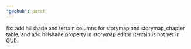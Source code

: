 ```yaml
---
"geohub": patch
---
```


fix: add hillshade and terrain columns for storymap and storymap_chapter table, and add hillshade property in storymap editor (terrain is not yet in GUI).
